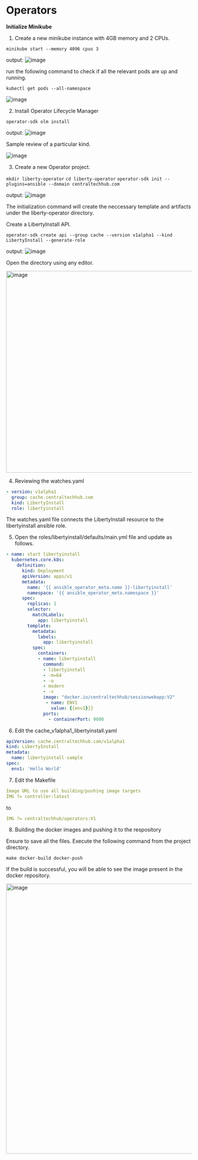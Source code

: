 # **Operators**

**Initialize Minikube**

1. Create a new minikube instance with 4GB memory and 2 CPUs.

`minikube start --memory 4096 cpus 3`

output:
![image](https://user-images.githubusercontent.com/93929892/196854997-6a5dea30-38b2-414b-80ed-45309ec04416.png)

run the following command to check if all the relevant pods are up and running.

`kubectl get pods --all-namespace`

![image](https://user-images.githubusercontent.com/93929892/196855249-94e1e9fc-e528-4b48-922a-4b6688309fdf.png)

2. Install Operator Lifecycle Manager

`operator-sdk olm install`

output:
![image](https://user-images.githubusercontent.com/93929892/196855953-8305cdd0-a220-4a59-87c5-82ffca129732.png)

Sample review of a particular kind.

![image](https://user-images.githubusercontent.com/93929892/196856651-c7a2596b-de87-472b-97a8-259e6c87ee12.png)

3. Create a new Operator project.

`mkdir liberty-operator`
`cd liberty-operator`
`operator-sdk init --plugins=ansible --domain centraltechhub.com`

output:
![image](https://user-images.githubusercontent.com/93929892/196857036-f68cda14-6f65-46e2-b9c2-64eb5b43d9ee.png)

The initialization command will create the neccessary template and artifacts under the liberty-operator directory. 

Create a LibertyInstall API.

`operator-sdk create api --group cache --version v1alpha1 --kind LibertyInstall --generate-role`

output:
![image](https://user-images.githubusercontent.com/93929892/196858296-61d700d3-78fa-47b2-85cc-d1fee5ac2f3d.png)

Open the directory using any editor.

<img width="546" alt="image" src="https://user-images.githubusercontent.com/93929892/196858434-7e6dbb10-1fce-4b33-b1bb-af9d8cec27bf.png">

4. Reviewing the watches.yaml

```yaml
- version: v1alpha1
  group: cache.centraltechhub.com
  kind: LibertyInstall
  role: libertyinstall
```
  
The watches.yaml file connects the LibertyInstall resource to the libertyinstall ansible role.

5. Open the roles/libertyinstall/defaults/main.yml file and update as follows.

```yaml
- name: start libertyinstall
  kubernetes.core.k8s:
    definition:
      kind: Deployment
      apiVersion: apps/v1
      metadata:
        name: '{{ ansible_operator_meta.name }}-libertyinstall'
        namespace: '{{ ansible_operator_meta.namespace }}'
      spec:
        replicas: 1
        selector:
          matchLabels:
            app: libertyinstall
        template:
          metadata:
            labels:
              app: libertyinstall
          spec:
            containers:
            - name: libertyinstall
              command:
              - libertyinstall
              - -m=64
              - -o
              - modern
              - -v
              image: "docker.io/centraltechhub/sessionwebapp:V2"
               - name: ENV1
                 value: {{env1}}}
              ports:
                - containerPort: 9080

```

6. Edit the cache_v1alpha1_libertyinstall.yaml

```yaml
apiVersion: cache.centraltechhub.com/v1alpha1
kind: LibertyInstall
metadata:
  name: libertyinstall-sample
spec:
  env1: 'Hello World'
```

7. Edit the Makefile

```yaml
Image URL to use all building/pushing image targets
IMG ?= controller:latest
```
to 
```yaml
IMG ?= centraltechhub/operators:V1
```

8.  Building the docker images and pushing it to the respository

Ensure to save all the files. Execute the following command from the project directory.

`make docker-build docker-push`

If the build is successful, you will be able to see the image present in the docker repository.

<img width="731" alt="image" src="https://user-images.githubusercontent.com/93929892/196863069-4d8bd143-4017-447f-8513-efd9cdff898b.png">



